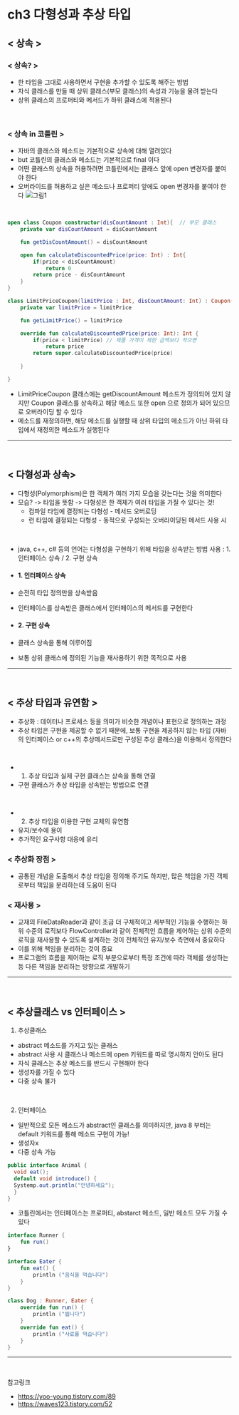 # ch3 다형성과 추상 타입

## < 상속 >

### < 상속? >
- 한 타입을 그대로 사용하면서 구현을 추가할 수 있도록 해주는 방법
- 자식 클래스를 만들 때 상위 클래스(부모 클래스)의 속성과 기능을 물려 받는다
- 상위 클래스의 프로퍼티와 메서드가 하위 클래스에 적용된다
<br>

### < 상속 in 코틀린 >
- 자바의 클래스와 메소드는 기본적으로 상속에 대해 열려있다
- but 코틀린의 클래스와 메소드는 기본적으로 final 이다
- 어떤 클래스의 상속을 허용하려면 코틀린에서는 클래스 앞에 open 변경자를 붙여야 한다
- 오버라이드를 허용하고 싶은 메소드나 프로퍼티 앞에도 open 변경자를 붙여야 한다
![그림1](https://user-images.githubusercontent.com/69443895/152631133-48dbfc6c-5618-4f33-a929-b7c6cab0b33a.png)

<br>

```kotlin
open class Coupon constructor(disCountAmount : Int){  // 부모 클래스
    private var disCountAmount = disCountAmount

    fun getDisCountAmount() = disCountAmount

    open fun calculateDiscountedPrice(price: Int) : Int{
        if(price < disCountAmount)
            return 0
        return price - disCountAmount
    }
}

class LimitPriceCoupon(limitPrice : Int, disCountAmount: Int) : Coupon(disCountAmount){ // 자식 클래스
    private var limitPrice = limitPrice

    fun getLimitPrice() = limitPrice

    override fun calculateDiscountedPrice(price: Int): Int {
        if(price < limitPrice) // 제품 가격이 제한 금액보다 작으면
            return price
        return super.calculateDiscountedPrice(price)
        
    }

}
```
- LimitPriceCoupon 클래스에는 getDiscountAmount 메소드가 정의되어 있지 않지만 Coupon 클래스를 상속하고 해당 메소드 또한 open 으로 정의가 되어 있으므로 오버라이딩 할 수 있다
- 메소드를 재정의하면, 해당 메소드를 실행할 때 상위 타입의 메소드가 아닌 하위 타입에서 재정의한 메소드가 실행된다
***
<br>

## < 다형성과 상속>
- 다형성(Polymorphism)은 한 객체가 여러 가지 모습을 갖는다는 것을 의미한다
- 모습? -> 타입을 뜻함 -> 다형성은 한 객체가 여러 타입을 가질 수 있다는 것!
  + 컴파일 타임에 결정되는 다형성 - 메서드 오버로딩
  + 런 타임에 결정되는 다형성 - 동적으로 구성되는 오버라이딩된 메서드 사용 시
<br>

- java, c++, c# 등의 언어는 다형성을 구현하기 위해 타입을 상속받는 방법 사용 : 1. 인터페이스 상속 / 2. 구현 상속
- #### 1. 인터페이스 상속
- 순전히 타입 정의만을 상속받음
- 인터페이스를 상속받은 클래스에서 인터페이스의 메서드를 구현한다

- #### 2. 구현 상속
- 클래스 상속을 통해 이루어짐
- 보통 상위 클래스에 정의된 기능을 재사용하기 위한 목적으로 사용
***
<br>

## < 추상 타입과 유연함 >

- 추상화 : 데이터나 프로세스 등을 의미가 비슷한 개념이나 표현으로 정의하는 과정
- 추상 타입은 구현을 제공할 수 없기 때문에, 보통 구현을 제공하지 않는 타입 (자바의 인터페이스 or c++의 추상메서드로만 구성된 추상 클래스)을 이용해서 정의한다
<br>

- 1. 추상 타입과 실제 구현 클래스는 상속을 통해 연결
- 구현 클래스가 추상 타입을 상속받는 방법으로 연결
<br>

- 2. 추상 타입을 이용한 구현 교체의 유연함
- 유지/보수에 용이
- 추가적인 요구사항 대응에 유리

### < 추상화 장점 >
- 공통된 개념을 도출해서 추상 타입을 정의해 주기도 하지만, 많은 책임을 가진 객체로부터 책임을 분리하는데 도움이 된다

### < 재사용 >
- 교재의 FileDataReader과 같이 조금 더 구체적이고 세부적인 기능을 수행하는 하위 수준의 로직보다 FlowController과 같이 전체적인 흐름을 제어하는 상위 수준의 로직을 재사용할 수 있도록 설계하는 것이 전체적인 유지/보수 측면에서 중요하다
- 이를 위해 책임을 분리하는 것이 중요
- 프로그램의 흐름을 제어하는 로직 부분으로부터 특정 조건에 따라 객체를 생성하는 등 다른 책임을 분리하는 방향으로 개발하기

***
<br>

## < 추상클래스 vs 인터페이스 >
1. 추상클래스
- abstract 메소드를 가지고 있는 클래스
- abstract 사용 시 클래스나 메소드에 open 키워드를 따로 명시하지 안아도 된다
- 자식 클래스는 추상 메소드를 반드시 구현해야 한다
- 생성자를 가질 수 있다
- 다중 상속 불가
<br>

2. 인터페이스
- 일반적으로 모든 메소드가 abstract인 클래스를 의미하지만, java 8 부터는 default 키워드를 통해 메소드 구현이 가능!
- 생성자x
- 다중 상속 가능
```java
public interface Animal {
  void eat(); 
  default void introduce() { 
  Systemp.out.println("안녕하세요");
  } 
}
```

- 코틀린에서는 인터페이스는 프로퍼티, abstarct 메소드, 일반 메소드 모두 가질 수 있다
```kotlin
interface Runner { 
    fun run() 
} 

interface Eater { 
    fun eat() { 
        println ("음식을 먹습니다")
    } 
} 

class Dog : Runner, Eater { 
    override fun run() {
        println ("뜁니다")
    }
    override fun eat() {
        println ("사료를 먹습니다")
    } 
}
```


***
<br>

참고링크
- https://yoo-young.tistory.com/89
- https://waves123.tistory.com/52
